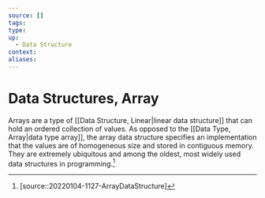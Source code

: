 ```yaml
---
source: []
tags: 
type:
up:
  - Data Structure
context:
aliases:
---
```


# Data Structures, Array

Arrays are a type of [[Data Structure, Linear|linear data structure]] that can hold an ordered collection of values. As opposed to the [[Data Type, Array|data type array]], the array data structure specifies an implementation that the values are of homogeneous size and stored in contiguous memory. They are extremely ubiquitous and among the oldest, most widely used data structures in programming.[^1]

[^1]: [source::20220104-1127-ArrayDataStructure]
